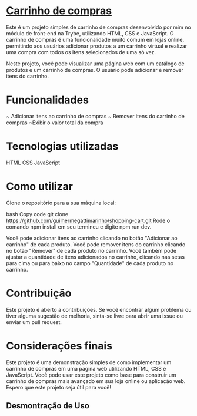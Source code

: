 # <a href="https://shopping-cart-by-guilherme.surge.sh/"> Carrinho de compras</a>


Este é um projeto simples de carrinho de compras desenvolvido por mim no módulo de front-end na Trybe, utilizando HTML, CSS e JavaScript. O carrinho de compras é uma funcionalidade muito comum em lojas online, permitindo aos usuários adicionar produtos a um carrinho virtual e realizar uma compra com todos os itens selecionados de uma só vez.

Neste projeto, você pode visualizar uma página web com um catálogo de produtos e um carrinho de compras. O usuário pode adicionar e remover itens do carrinho.

# Funcionalidades
~ Adicionar itens ao carrinho de compras
~ Remover itens do carrinho de compras
~Exibir o valor total da compra

# Tecnologias utilizadas
HTML
CSS
JavaScript

# Como utilizar
Clone o repositório para a sua máquina local:

bash
Copy code
git clone https://github.com/guilhermegattimarinho/shopping-cart.git
Rode o comando npm install em seu termineu e digite npm run dev.

Você pode adicionar itens ao carrinho clicando no botão "Adicionar ao carrinho" de cada produto. Você pode remover itens do carrinho clicando no botão "Remover" de cada produto no carrinho. Você também pode ajustar a quantidade de itens adicionados no carrinho, clicando nas setas para cima ou para baixo no campo "Quantidade" de cada produto no carrinho.

# Contribuição
Este projeto é aberto a contribuições. Se você encontrar algum problema ou tiver alguma sugestão de melhoria, sinta-se livre para abrir uma issue ou enviar um pull request.

# Considerações finais
Este projeto é uma demonstração simples de como implementar um carrinho de compras em uma página web utilizando HTML, CSS e JavaScript. Você pode usar este projeto como base para construir um carrinho de compras mais avançado em sua loja online ou aplicação web. Espero que este projeto seja útil para você!


## Desmontração de Uso


